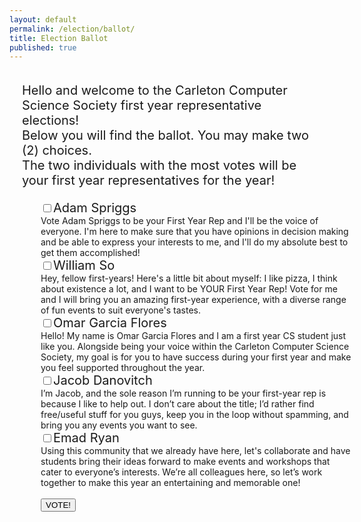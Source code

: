 ```yaml
---
layout: default
permalink: /election/ballot/
title: Election Ballot
published: true
---
```


<script src="{{site.url}}/js/jquery.min.js"></script>

<script>

var BASE_URL = "https://ccss-election.herokuapp.com";

// Read a page's GET URL variables and return them as an associative array.
function getUrlVars() {
    var vars = [], hash;
    var hashes = window.location.href.slice(window.location.href.indexOf('?') + 1).split('&');
    for(var i = 0; i < hashes.length; i++)
    {
        hash = hashes[i].split('=');
        vars.push(hash[0]);
        vars[hash[0]] = hash[1];
    }
    return vars;
}

$(function () {
  var params = getUrlVars();

  // if (!params['x']) {
  //   $("#ballot_display").css("display", "none");
  //   $("#pre_ballot_error").css("background-color", "red");
  //   $("#pre_ballot_error").css("display", "");
  //   $("#pre_ballot_content").text("We couldn't process your ballot. Please make sure you came here through the SCS authentication system!");
  // }
  // else {
  //   $.post(BASE_URL + '/validate?x=' + params['x'],
  //     function (data) {
  //       if (!data["ok"]) {
  //         $("#ballot_display").css("display", "none");
  //         $("#pre_ballot_content").text(data["error"]);
  //         $("#pre_ballot_error").css("display", "");
  //         $("#pre_ballot_error").css("background-color", "red");
  //       }
  //     }
  //   );
  // }

  $("#ballot").submit(function (e) {
      e.preventDefault();

      checked = $(".votebox:checked");

      // Verify there are two things in the list of candidates they
      // want to vote for.
      if (checked.length != 2) {
        alert("Please select the correct amount of candidates (2)");
        return;
      }

      ids = checked.map(function (index, checkbox) {
          return checkbox.id;
      });

      // We checked for x above
      var x = params['x'];

      for (var i = 0; i < ids.length; i++) {
        // Send to the server
        $.post(BASE_URL + '/vote?x=' + x,
          // We verified above that exactly two things are in the list.
          {"vote": ids[i]},
          function (data) {
            if (data["ok"]) {
              $("#message_container").css("background-color", "greenyellow");
              $("#message_container").text(data["ok"]);
              $("#message_container").css("display", "");
            }
            else {
              $("#message_container").css("background-color", "red");
              $("#message_container").text(data["error"]);
              $("#message_container").css("display", "");
            }
          });
      }
    });
});

</script>


<div id="ballot_display">
<div style="padding:20px; font-size:20px">
Hello and welcome to the Carleton Computer Science Society first year representative elections!<br>Below you will find the ballot. You may make two (2) choices.<br>The two individuals with the most votes will be your first year representatives for the year!
</div>

<div id="message_container" style="display:none;font-weight: bold">
A fake message you shouldn't see.
</div>

<style>
.candidate-description {
  width:500px;
}

h1 {
    color: maroon;
    margin-left: 40px;
} 
</style>

<form id="ballot" style="padding-left:50px">
  <input id="adam" class="votebox" type="checkbox" name="vote[]"/><label for="adam" style="display: inline-block;font-size:20px">Adam Spriggs</label>
  <div class="candidate-description">Vote Adam Spriggs to be your First Year Rep and I'll be the voice of everyone. I'm here to make sure that you have opinions in decision making and be able to express your interests to me, and I'll do my absolute best to get them accomplished!</div>
  <input id="william" class="votebox" type="checkbox" name="vote[]"/><label for="william" style="display: inline-block;font-size:20px">William So</label>
  <div class="candidate-description">Hey, fellow first-years! Here's a little bit about myself: I like pizza, I think about existence a lot, and I want to be YOUR First Year Rep! Vote for me and I will bring you an amazing first-year experience, with a diverse range of fun events to suit everyone's tastes.</div>
  <input id="omar" class="votebox" type="checkbox" name="vote[]"/><label for="omar" style="display: inline-block;font-size:20px">Omar Garcia Flores</label>
  <div class="candidate-description">Hello! My name is Omar Garcia Flores and I am a first year CS student just like you. Alongside being your voice within the Carleton Computer Science Society, my goal is for you to have success during your first year and make you feel supported throughout the year.</div>
  <input id="jacob" class="votebox" type="checkbox" name="vote[]"/><label for="jacob" style="display: inline-block;font-size:20px">Jacob Danovitch</label>
  <div class="candidate-description">I’m Jacob, and the sole reason I’m running to be your first-year rep is because I like to help out. I don’t care about the title; I’d rather find free/useful stuff for you guys, keep you in the loop without spamming, and bring you any events you want to see.</div>
  <input id="emad" class="votebox" type="checkbox" name="vote[]"/><label for="emad" style="display: inline-block;font-size:20px">Emad Ryan</label>
  <div class="candidate-description">Using this community that we already have here, let's collaborate and have students bring their ideas forward to make events and workshops that cater to everyone’s interests. We’re all colleagues here, so let’s work together to make this year an entertaining and memorable one!</div>
  <br>
  <input type="submit" value="VOTE!"/>
</form>
</div>

<div id="pre_ballot_error" style="display: none">
<p id="pre_ballot_content" style="font-weight: bold">Fake content you shouldn't see</p>
</div>
